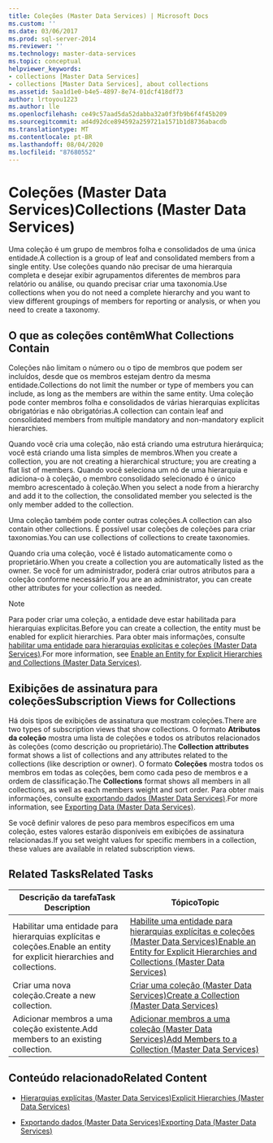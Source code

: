 ```yaml
---
title: Coleções (Master Data Services) | Microsoft Docs
ms.custom: ''
ms.date: 03/06/2017
ms.prod: sql-server-2014
ms.reviewer: ''
ms.technology: master-data-services
ms.topic: conceptual
helpviewer_keywords:
- collections [Master Data Services]
- collections [Master Data Services], about collections
ms.assetid: 5aa1d1e0-b4e5-4897-8e74-01dcf418df73
author: lrtoyou1223
ms.author: lle
ms.openlocfilehash: ce49c57aad5da52dabba32a0f3fb9b6f4f45b209
ms.sourcegitcommit: ad4d92dce894592a259721a1571b1d8736abacdb
ms.translationtype: MT
ms.contentlocale: pt-BR
ms.lasthandoff: 08/04/2020
ms.locfileid: "87680552"
---
```

# <a name="collections-master-data-services"></a><span data-ttu-id="116d8-102">Coleções (Master Data Services)</span><span class="sxs-lookup"><span data-stu-id="116d8-102">Collections (Master Data Services)</span></span>
  <span data-ttu-id="116d8-103">Uma coleção é um grupo de membros folha e consolidados de uma única entidade.</span><span class="sxs-lookup"><span data-stu-id="116d8-103">A collection is a group of leaf and consolidated members from a single entity.</span></span> <span data-ttu-id="116d8-104">Use coleções quando não precisar de uma hierarquia completa e desejar exibir agrupamentos diferentes de membros para relatório ou análise, ou quando precisar criar uma taxonomia.</span><span class="sxs-lookup"><span data-stu-id="116d8-104">Use collections when you do not need a complete hierarchy and you want to view different groupings of members for reporting or analysis, or when you need to create a taxonomy.</span></span>  
  
## <a name="what-collections-contain"></a><span data-ttu-id="116d8-105">O que as coleções contêm</span><span class="sxs-lookup"><span data-stu-id="116d8-105">What Collections Contain</span></span>  
 <span data-ttu-id="116d8-106">Coleções não limitam o número ou o tipo de membros que podem ser incluídos, desde que os membros estejam dentro da mesma entidade.</span><span class="sxs-lookup"><span data-stu-id="116d8-106">Collections do not limit the number or type of members you can include, as long as the members are within the same entity.</span></span> <span data-ttu-id="116d8-107">Uma coleção pode conter membros folha e consolidados de várias hierarquias explícitas obrigatórias e não obrigatórias.</span><span class="sxs-lookup"><span data-stu-id="116d8-107">A collection can contain leaf and consolidated members from multiple mandatory and non-mandatory explicit hierarchies.</span></span>  
  
 <span data-ttu-id="116d8-108">Quando você cria uma coleção, não está criando uma estrutura hierárquica; você está criando uma lista simples de membros.</span><span class="sxs-lookup"><span data-stu-id="116d8-108">When you create a collection, you are not creating a hierarchical structure; you are creating a flat list of members.</span></span> <span data-ttu-id="116d8-109">Quando você seleciona um nó de uma hierarquia e adiciona-o à coleção, o membro consolidado selecionado é o único membro acrescentado à coleção.</span><span class="sxs-lookup"><span data-stu-id="116d8-109">When you select a node from a hierarchy and add it to the collection, the consolidated member you selected is the only member added to the collection.</span></span>  
  
 <span data-ttu-id="116d8-110">Uma coleção também pode conter outras coleções.</span><span class="sxs-lookup"><span data-stu-id="116d8-110">A collection can also contain other collections.</span></span> <span data-ttu-id="116d8-111">É possível usar coleções de coleções para criar taxonomias.</span><span class="sxs-lookup"><span data-stu-id="116d8-111">You can use collections of collections to create taxonomies.</span></span>  
  
 <span data-ttu-id="116d8-112">Quando cria uma coleção, você é listado automaticamente como o proprietário.</span><span class="sxs-lookup"><span data-stu-id="116d8-112">When you create a collection you are automatically listed as the owner.</span></span> <span data-ttu-id="116d8-113">Se você for um administrador, poderá criar outros atributos para a coleção conforme necessário.</span><span class="sxs-lookup"><span data-stu-id="116d8-113">If you are an administrator, you can create other attributes for your collection as needed.</span></span>  
  
> [!NOTE]  
>  <span data-ttu-id="116d8-114">Para poder criar uma coleção, a entidade deve estar habilitada para hierarquias explícitas.</span><span class="sxs-lookup"><span data-stu-id="116d8-114">Before you can create a collection, the entity must be enabled for explicit hierarchies.</span></span> <span data-ttu-id="116d8-115">Para obter mais informações, consulte [habilitar uma entidade para hierarquias explícitas e coleções &#40;Master Data Services&#41;](enable-an-entity-for-explicit-hierarchies-and-collections-master-data-services.md).</span><span class="sxs-lookup"><span data-stu-id="116d8-115">For more information, see [Enable an Entity for Explicit Hierarchies and Collections &#40;Master Data Services&#41;](enable-an-entity-for-explicit-hierarchies-and-collections-master-data-services.md).</span></span>  
  
## <a name="subscription-views-for-collections"></a><span data-ttu-id="116d8-116">Exibições de assinatura para coleções</span><span class="sxs-lookup"><span data-stu-id="116d8-116">Subscription Views for Collections</span></span>  
 <span data-ttu-id="116d8-117">Há dois tipos de exibições de assinatura que mostram coleções.</span><span class="sxs-lookup"><span data-stu-id="116d8-117">There are two types of subscription views that show collections.</span></span> <span data-ttu-id="116d8-118">O formato **Atributos da coleção** mostra uma lista de coleções e todos os atributos relacionados às coleções (como descrição ou proprietário).</span><span class="sxs-lookup"><span data-stu-id="116d8-118">The **Collection attributes** format shows a list of collections and any attributes related to the collections (like description or owner).</span></span> <span data-ttu-id="116d8-119">O formato **Coleções** mostra todos os membros em todas as coleções, bem como cada peso de membros e a ordem de classificação.</span><span class="sxs-lookup"><span data-stu-id="116d8-119">The **Collections** format shows all members in all collections, as well as each members weight and sort order.</span></span> <span data-ttu-id="116d8-120">Para obter mais informações, consulte [exportando dados &#40;Master Data Services&#41;](overview-exporting-data-master-data-services.md).</span><span class="sxs-lookup"><span data-stu-id="116d8-120">For more information, see [Exporting Data &#40;Master Data Services&#41;](overview-exporting-data-master-data-services.md).</span></span>  
  
 <span data-ttu-id="116d8-121">Se você definir valores de peso para membros específicos em uma coleção, estes valores estarão disponíveis em exibições de assinatura relacionadas.</span><span class="sxs-lookup"><span data-stu-id="116d8-121">If you set weight values for specific members in a collection, these values are available in related subscription views.</span></span>  
  
## <a name="related-tasks"></a><span data-ttu-id="116d8-122">Related Tasks</span><span class="sxs-lookup"><span data-stu-id="116d8-122">Related Tasks</span></span>  
  
|<span data-ttu-id="116d8-123">Descrição da tarefa</span><span class="sxs-lookup"><span data-stu-id="116d8-123">Task Description</span></span>|<span data-ttu-id="116d8-124">Tópico</span><span class="sxs-lookup"><span data-stu-id="116d8-124">Topic</span></span>|  
|----------------------|-----------|  
|<span data-ttu-id="116d8-125">Habilitar uma entidade para hierarquias explícitas e coleções.</span><span class="sxs-lookup"><span data-stu-id="116d8-125">Enable an entity for explicit hierarchies and collections.</span></span>|[<span data-ttu-id="116d8-126">Habilite uma entidade para hierarquias explícitas e coleções &#40;Master Data Services&#41;</span><span class="sxs-lookup"><span data-stu-id="116d8-126">Enable an Entity for Explicit Hierarchies and Collections &#40;Master Data Services&#41;</span></span>](enable-an-entity-for-explicit-hierarchies-and-collections-master-data-services.md)|  
|<span data-ttu-id="116d8-127">Criar uma nova coleção.</span><span class="sxs-lookup"><span data-stu-id="116d8-127">Create a new collection.</span></span>|[<span data-ttu-id="116d8-128">Criar uma coleção &#40;Master Data Services&#41;</span><span class="sxs-lookup"><span data-stu-id="116d8-128">Create a Collection &#40;Master Data Services&#41;</span></span>](../../2014/master-data-services/create-a-collection-master-data-services.md)|  
|<span data-ttu-id="116d8-129">Adicionar membros a uma coleção existente.</span><span class="sxs-lookup"><span data-stu-id="116d8-129">Add members to an existing collection.</span></span>|[<span data-ttu-id="116d8-130">Adicionar membros a uma coleção &#40;Master Data Services&#41;</span><span class="sxs-lookup"><span data-stu-id="116d8-130">Add Members to a Collection &#40;Master Data Services&#41;</span></span>](../../2014/master-data-services/add-members-to-a-collection-master-data-services.md)|  
  
## <a name="related-content"></a><span data-ttu-id="116d8-131">Conteúdo relacionado</span><span class="sxs-lookup"><span data-stu-id="116d8-131">Related Content</span></span>  
  
-   [<span data-ttu-id="116d8-132">Hierarquias explícitas &#40;Master Data Services&#41;</span><span class="sxs-lookup"><span data-stu-id="116d8-132">Explicit Hierarchies &#40;Master Data Services&#41;</span></span>](../../2014/master-data-services/explicit-hierarchies-master-data-services.md)  
  
-   [<span data-ttu-id="116d8-133">Exportando dados &#40;Master Data Services&#41;</span><span class="sxs-lookup"><span data-stu-id="116d8-133">Exporting Data &#40;Master Data Services&#41;</span></span>](overview-exporting-data-master-data-services.md)  
  
  

